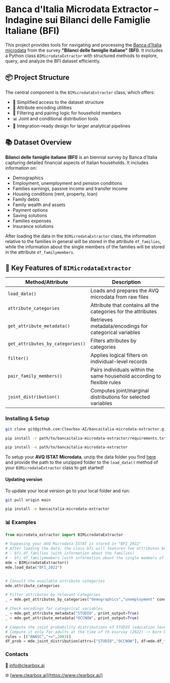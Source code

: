# Banca d'Italia Microdata Extractor – Indagine sui Bilanci delle Famiglie Italiane (BFI)

This project provides tools for navigating and processing the [Banca d'Italia microdata](https://www.bancaditalia.it/statistiche/tematiche/indagini-famiglie-imprese/bilanci-famiglie/index.html?dotcache=refresh) from the survey **"Bilanci delle famiglie italiane" (BFI)**. It includes a Python class `BIMicrodataExtractor` with structured methods to explore, query, and analyze the BFI dataset efficiently.

## 📦 Project Structure

The central component is the `BIMicrodataExtractor` class, which offers:

- 🚀 Simplified access to the dataset structure
- 🧠 Attribute encoding utilities
- 🔎 Filtering and pairing logic for household members
- 📊 Joint and conditional distribution tools
- 📁 Integration-ready design for larger analytical pipelines

## 📚 Dataset Overview

**Bilanci delle famiglie italiane (BFI)** is an biennial survey by Banca d'Italia capturing detailed financial aspects of Italian households. It includes information on:

- Demographics
- Employment, unemployment and pension conditions
- Families earnings, passive income and transfer income
- Housing conditions (rent, property, loan)
- Family debts
- Family wealth and assets
- Payment options
- Saving solutions
- Families expenses
- Insurance solutions

After loading the data in the `BIMicrodataExtractor` class, the information relative to the families in general will be stored in the attribute `df_families`, while the information about the single members of the families will be stored in the attribute `df_familymembers`.

## 🧩 Key Features of `BIMicrodataExtractor`

| Method/Attribute                | Description                                                                |
|---------------------------------|----------------------------------------------------------------------------|
| `load_data()`                   | Loads and prepares the AVQ microdata from raw files                        |
| `attribute_categories`          | Attribute that contains all the categories for the attributes              |
| `get_attribute_metadata()`      | Retrieves metadata/encodings for categorical variables                     |
| `get_attributes_by_categories()`| Filters attributes by categories                                           |
| `filter()`                      | Applies logical filters on individual-level records                        |
| `pair_family_members()`         | Pairs individuals within the same household according to flexible rules    |
| `joint_distribution()`          | Computes joint/marginal distributions for selected variables               |


### Installing & Setup

```bash
git clone git@github.com:Clearbox-AI/bancaitalia-microdata-extractor.git

pip install -r path/to/bancaitalia-microdata-extractor/requirements.txt

pip install -e path/to/bancaitalia-microdata-extractor
```

To setup your **AVQ ISTAT Microdata**, unzip the data folder you find [here](https://github.com/Clearbox-AI/ISTAT-microdata-extractor/tree/main/data) and provide the path to the unzipped folder to the `load_data()` method of your `BIMicrodataExtractor` class to get started!

#### Updating version

To update your local version go to your local folder and run:

```bash
git pull origin main

pip install -e bancaitalia-microdata-extractor
```

### 📊 Examples
```python
from microdata_extractor import BIMicrodataExtractor

# Supposing your AVQ Microdata ISTAT is stored in "BFI_2022"
# After loading the data, the class bfi will features two attributes being:
# - bfi.df_families (with information about the families) 
# - bfi.df_familymembers (with information about the single members of the families)
mde = BIMicrodataExtractor()
mde.load_data("BFI_2022")


# Consult the available attribute categories 
mde.attribute_categories

# Filter attributes by relevant categories
_ = mde.get_attributes_by_categories("demographics","unemployment" condition="or")

# Check encodings for categorical variables
_ = mde.get_attribute_metadata("STUDIO", print_output=True)
_ = mde.get_attribute_metadata("OCCNOW", print_output=True)

# Compute the joint probability distributions of STUDIO (education level) and OCCNOW (employed/not employed)
# Compute it only for adults at the time of th esurvay (2022) -> born before 2003 (ANASC<=2003)
rules = [("ANASC","<=",2003)]
df_prob = mde.joint_distribution(attrs=["STUDIO","OCCNOW"], df=mde.df_familymembers, conditions=rules)
```

### Contacts

📧 info@clearbox.ai

🌐 [www.clearbox.ai](https://www.clearbox.ai/)